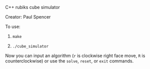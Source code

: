 C++ rubiks cube simulator

Creator: Paul Spencer

To use:

1. `make`

2. `./cube_simulator`

Now you can input an algorithm (`r` is clockwise right face move, `R` is counterclockwise) or use the `solve`, `reset`, or `exit` commands.